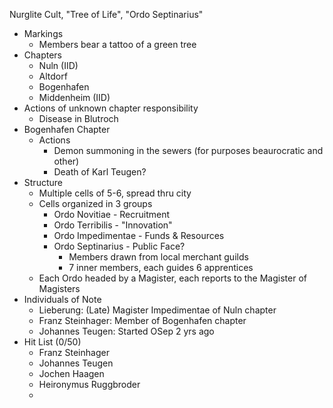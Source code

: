 Nurglite Cult, "Tree of Life", "Ordo Septinarius"
- Markings
    - Members bear a tattoo of a green tree
- Chapters
    - Nuln (IID)
    - Altdorf
    - Bogenhafen
    - Middenheim (IID)
- Actions of unknown chapter responsibility
    - Disease in Blutroch 
- Bogenhafen Chapter
    - Actions
        - Demon summoning in the sewers (for purposes beaurocratic and other)
        - Death of Karl Teugen?
- Structure
    - Multiple cells of 5-6, spread thru city
    - Cells organized in 3 groups
        - Ordo Novitiae - Recruitment
        - Ordo Terribilis - "Innovation"
        - Ordo Impedimentae - Funds & Resources
        - Ordo Septinarius - Public Face?
            - Members drawn from local merchant guilds
            - 7 inner members, each guides 6 apprentices
    - Each Ordo headed by a Magister, each reports to the Magister of Magisters
- Individuals of Note
    - Lieberung: (Late) Magister Impedimentae of Nuln chapter
    - Franz Steinhager: Member of Bogenhafen chapter
    - Johannes Teugen: Started OSep 2 yrs ago
- Hit List (0/50)
    - Franz Steinhager
    - Johannes Teugen
    - Jochen Haagen
    - Heironymus Ruggbroder
    - 